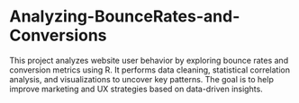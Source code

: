 # Analyzing-BounceRates-and-Conversions
This project analyzes website user behavior by exploring bounce rates and conversion metrics using R. It performs data cleaning, statistical correlation analysis, and visualizations to uncover key patterns. The goal is to help improve marketing and UX strategies based on data-driven insights.
